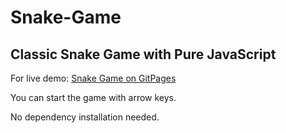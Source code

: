 # Snake-Game

## Classic Snake Game with Pure JavaScript

For live demo: [Snake Game on GitPages](https://tolgaacar.github.io/Snake-Game/index.html)

You can start the game with arrow keys.

No dependency installation needed.
